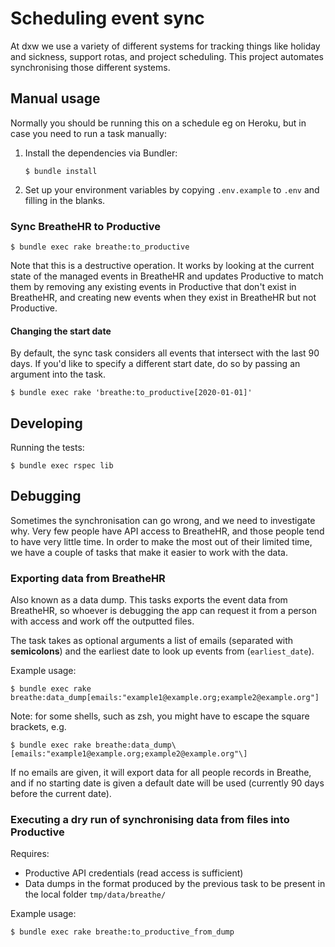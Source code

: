 # Scheduling event sync

At dxw we use a variety of different systems for tracking things like holiday
and sickness, support rotas, and project scheduling. This project automates
synchronising those different systems.

## Manual usage

Normally you should be running this on a schedule eg on Heroku, but in case you
need to run a task manually:

1. Install the dependencies via Bundler:

   ```
   $ bundle install
   ```

2. Set up your environment variables by copying `.env.example` to `.env` and
   filling in the blanks.

### Sync BreatheHR to Productive

```
$ bundle exec rake breathe:to_productive
```

Note that this is a destructive operation. It works by looking at the current
state of the managed events in BreatheHR and updates Productive to match them by
removing any existing events in Productive that don't exist in BreatheHR, and
creating new events when they exist in BreatheHR but not Productive.

#### Changing the start date

By default, the sync task considers all events that intersect with the last 90
days. If you'd like to specify a different start date, do so by passing an
argument into the task.

```
$ bundle exec rake 'breathe:to_productive[2020-01-01]'
```

## Developing

Running the tests:

```
$ bundle exec rspec lib
```

## Debugging

Sometimes the synchronisation can go wrong, and we need to investigate why.
Very few people have API access to BreatheHR, and those people tend to have very
little time. In order to make the most out of their limited time, we have a couple of
tasks that make it easier to work with the data.

### Exporting data from BreatheHR

Also known as a data dump. This tasks exports the event data from BreatheHR, so whoever
is debugging the app can request it from a person with access and work off the outputted
files.

The task takes as optional arguments a list of emails (separated with **semicolons**)
and the earliest date to look up events from (`earliest_date`).

Example usage:

```
$ bundle exec rake breathe:data_dump[emails:"example1@example.org;example2@example.org"]
```

Note: for some shells, such as zsh, you might have to escape the square brackets, e.g.

```
$ bundle exec rake breathe:data_dump\[emails:"example1@example.org;example2@example.org"\]
```

If no emails are given, it will export data for all people records in Breathe, and if no
starting date is given a default date will be used (currently 90 days before the current
date).

### Executing a dry run of synchronising data from files into Productive

Requires:

- Productive API credentials (read access is sufficient)
- Data dumps in the format produced by the previous task to be present in the local folder
`tmp/data/breathe/`

Example usage:

```
$ bundle exec rake breathe:to_productive_from_dump
```

